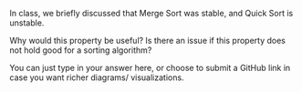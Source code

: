 In class, we briefly discussed that Merge Sort was stable, and Quick Sort is unstable.

Why would this property be useful? Is there an issue if this property does not hold good for a sorting algorithm?

You can just type in your answer here, or choose to submit a GitHub link in case you want richer diagrams/ visualizations. 
